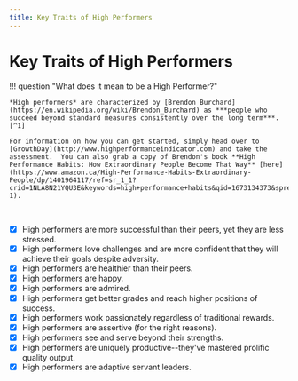 ```yaml
---
title: Key Traits of High Performers
---
```


# Key Traits of High Performers

!!! question "What does it mean to be a High Performer?"

    *High performers* are characterized by [Brendon Burchard](https://en.wikipedia.org/wiki/Brendon_Burchard) as ***people who succeed beyond standard measures consistently over the long term***.[^1]  

    For information on how you can get started, simply head over to [GrowthDay](http://www.highperformanceindicator.com) and take the assessment.  You can also grab a copy of Brendon's book **High Performance Habits: How Extraordinary People Become That Way** [here](https://www.amazon.ca/High-Performance-Habits-Extraordinary-People/dp/1401964117/ref=sr_1_1?crid=1NLA8N21YQU3E&keywords=high+performance+habits&qid=1673134373&sprefix=high+performance+habits%2Caps%2C89&sr=8-1).
<br>

- [x] High performers are more successful than their peers, yet they are less stressed.
- [x] High performers love challenges and are more confident that they will achieve their goals despite adversity.  
- [x] High performers are healthier than their peers.  
- [x] High performers are happy.  
- [x] High performers are admired.  
- [x] High performers get better grades and reach higher positions of success.  
- [x] High performers work passionately regardless of traditional rewards.  
- [x] High performers are assertive (for the right reasons).  
- [x] High performers see and serve beyond their strengths.  
- [x] High performers are uniquely productive--they've mastered prolific quality output.  
- [x] High performers are adaptive servant leaders.  

<br>

[^1]: Burchard, B. (2017). *High performance habits: how extraordinary people become that way.* USA: Hay House Inc.
